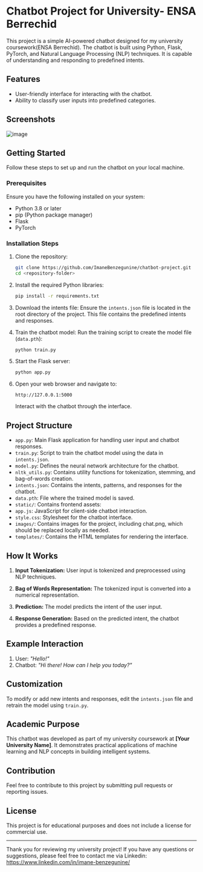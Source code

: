# Chatbot Project for University- ENSA Berrechid

This project is a simple AI-powered chatbot designed for my university coursework(ENSA Berrechid). The chatbot is built using Python, Flask, PyTorch, and Natural Language Processing (NLP) techniques. It is capable of understanding and responding to predefined intents.

## Features

- User-friendly interface for interacting with the chatbot.
- Ability to classify user inputs into predefined categories.

## Screenshots

![image](https://github.com/user-attachments/assets/be68e16f-04b3-46bd-b96f-b83a578f72fe)


## Getting Started

Follow these steps to set up and run the chatbot on your local machine.

### Prerequisites

Ensure you have the following installed on your system:

- Python 3.8 or later
- pip (Python package manager)
- Flask
- PyTorch

### Installation Steps

1. Clone the repository:
   ```bash
   git clone https://github.com/ImaneBenzegunine/chatbot-project.git
   cd <repository-folder>
   ```

2. Install the required Python libraries:
   ```bash
   pip install -r requirements.txt
   ```

3. Download the intents file:
   Ensure the `intents.json` file is located in the root directory of the project. This file contains the predefined intents and responses.

4. Train the chatbot model:
   Run the training script to create the model file (`data.pth`):
   ```bash
   python train.py
   ```

5. Start the Flask server:
   ```bash
   python app.py
   ```

6. Open your web browser and navigate to:
   ```
   http://127.0.0.1:5000
   ```

   Interact with the chatbot through the interface.

## Project Structure

- `app.py`: Main Flask application for handling user input and chatbot responses.
- `train.py`: Script to train the chatbot model using the data in `intents.json`.
- `model.py`: Defines the neural network architecture for the chatbot.
- `nltk_utils.py`: Contains utility functions for tokenization, stemming, and bag-of-words creation.
- `intents.json`: Contains the intents, patterns, and responses for the chatbot.
- `data.pth`: File where the trained model is saved.
- `static/`: Contains frontend assets:
-    `app.js`: JavaScript for client-side chatbot interaction.
-    `style.css`: Stylesheet for the chatbot interface.
-    `images/`: Contains images for the project, including chat.png, which should be replaced locally as needed.
- `templates/`: Contains the HTML templates for rendering the interface.

## How It Works

1. **Input Tokenization:**
   User input is tokenized and preprocessed using NLP techniques.

2. **Bag of Words Representation:**
   The tokenized input is converted into a numerical representation.

3. **Prediction:**
   The model predicts the intent of the user input.

4. **Response Generation:**
   Based on the predicted intent, the chatbot provides a predefined response.

## Example Interaction

1. User: *"Hello!"*
2. Chatbot: *"Hi there! How can I help you today?"*

## Customization

To modify or add new intents and responses, edit the `intents.json` file and retrain the model using `train.py`.

## Academic Purpose

This chatbot was developed as part of my university coursework at **[Your University Name]**. It demonstrates practical applications of machine learning and NLP concepts in building intelligent systems.

## Contribution

Feel free to contribute to this project by submitting pull requests or reporting issues.

## License

This project is for educational purposes and does not include a license for commercial use.

---

Thank you for reviewing my university project! If you have any questions or suggestions, please feel free to contact me via Linkedin: https://www.linkedin.com/in/imane-benzegunine/

